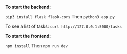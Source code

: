**To start the backend:**

`pip3 install flask flask-cors`
Then
`python3 app.py`

To see a list of tasks:
`curl http://127.0.0.1:5000/tasks`

**To start the frontend:**

`npm install`
Then
`npm run dev`